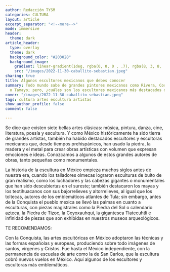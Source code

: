 ```yaml
---
author: Redacción TYSM
categories: CULTURA
layout: article
excerpt_separator: "<!--more-->"
mode: immersive
header:
  theme: dark
article_header:
  type: overlay
  theme: dark
  background_color: "#203028"
  background_image:
    gradient: linear-gradient(1deg, rgba(0, 0, 0 , .7), rgba(8, 3, 8, .9))
    src: "/images/2022-11-30-caballito-sebastian.jpeg"
sharing: true
title: Algunos escultores mexicanos que debes conocer
summary: Todo mundo sabe de grandes pintores mexicanos como Rivera, Coronel, Kahlo
  o Tamayo; pero, ¿cuáles son los escultores mexicanos más destacados de la historia?
cover: "/images/2022-11-30-caballito-sebastian.jpeg"
tags: cultura artes escultura artistas
show_author_profile: false
comment: false

---
```

Se dice que existen siete bellas artes clásicas: música, pintura, danza, cine, literatura, poesía y escultura. Y como México históricamente ha sido tierra de grandes artistas, también ha habido destacados escultores y escultoras mexicanos que, desde tiempos prehispánicos, han usado la piedra, la madera y el metal para crear obras artísticas con volumen que expresan emociones e ideas. Conozcamos a algunos de estos grandes autores de obras, tanto pequeñas como monumentales.

La historia de la escultura en México empieza muchos siglos antes de nuestra era, cuando los talladores olmecas lograron esculturas de bulto de gran realismo, como los luchadores y las cabezas gigantes o monumentales que han sido descubiertas en el sureste; también destacaron los mayas y los teotihuacanos con sus bajorrelieves y altorrelieves, al igual que los toltecas, autores de los emblemáticos atlantes de Tula; sin embargo, antes de la Conquista el pueblo mexica se llevó las palmas en cuanto a esculturas, con piezas magistrales como la Piedra del Sol o calendario azteca, la Piedra de Tizoc, la Coyoxauhqui, la gigantesca Tlatecuhtli e infinidad de piezas que son exhibidas en nuestros museos arqueológicos.

TE RECOMENDAMOS:

Con la Conquista, las artes escultóricas en México adoptaron las técnicas y las formas españolas y europeas, produciendo sobre todo imágenes de santos, vírgenes y Cristos. Fue hasta el México independiente, con la permanencia de escuelas de arte como la de San Carlos, que la escultura cobró nuevos vuelos en México. Aquí algunos de los escultores y escultoras más emblemáticos.